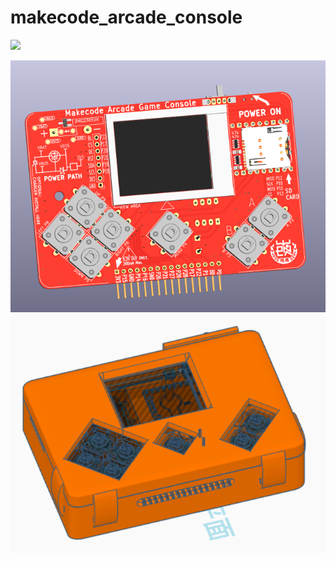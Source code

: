 # makecode_arcade_console
![](截圖%202023-04-10%20上午9.58.22.png)

![](截圖%202022-11-02%20上午10.25.57.png)
![](截圖%202022-12-26%20下午2.56.23.png)
